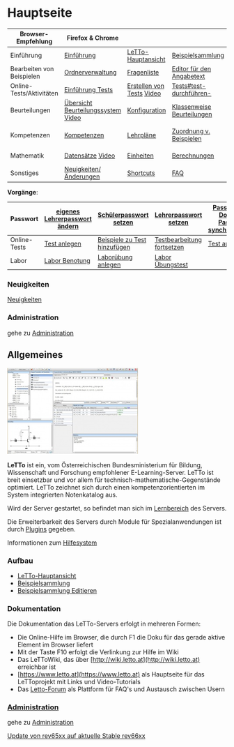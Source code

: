 # Hauptseite

| Browser-Empfehlung        | Firefox &amp; Chrome                                                                      |                                                                                            |                                                                              |                                                               |                                                    |                                                                                                  |
|---------------------------|-------------------------------------------------------------------------------------------|--------------------------------------------------------------------------------------------|------------------------------------------------------------------------------|---------------------------------------------------------------|----------------------------------------------------|--------------------------------------------------------------------------------------------------|
| Einführung                | [Einführung](../Einführung/index.md)                                                      | [LeTTo-Hauptansicht](../LeTTo-Hauptansicht/index.md)                                       | [Beispielsammlung](../Beispielsammlung/index.md)                             | [Beispiele bearbeiten](../BeispielsammlungEditieren/index.md) | [Fragetypen](../Fragetypen/index.md)               |                                                                                                  |
| Bearbeiten von Beispielen | [Ordnerverwaltung](../Ordnerverwaltung/index.md)                                          | [Fragenliste](../Fragenliste/index.md)                                                     | [Editor für den Angabetext](../EditorfürdenAngabetext/index.md)              | [Datensätze](../Datensätze/index.md)                          | [Berechnungen](../Berechnungen/index.md)           |                                                                                                  |
| Online-Tests/Aktivitäten  | [Einführung Tests](../Online-Tests/index.md)                                              | [Erstellen von Tests](../ErstellenvonTests/index.md) [Video](https://youtu.be/jBtaOZVF-cE) | [Tests#test-durchführen-](/notimplemented/index.md)                          | [Test-Ergebnisse](../Test-Ergebnisse/index.md)                |                                                    |                                                                                                  |
| Beurteilungen             | [Übersicht Beurteilungssystem](../Katalog/index.md) [Video](https://youtu.be/a0R4YYYkrMo) | [Konfiguration](../Beurteilungskonfiguration/index.md)                                     | [Klassenweise Beurteilungen](../Katalog/index.md#klassenweise-beurteilungen) | [Auswertungen](/notimplemented/index.md)                      |                                                    |                                                                                                  |
| Kompetenzen               | [Kompetenzen](../Kompetenzen/index.md)                                                    | [Lehrpläne](../Lehrpläne/index.md)                                                         | [ Zuordnung v. Beispielen](../Zuordnungv.Beispielen/index.md)                | [mehreren Beispiel zuordnen](/notimplemented/index.md)        | [Ergebnisse](/notimplemented/index.md)             |                                                                                                  |
| Mathematik                | [Datensätze](../Datensätzedefinieren/index.md) [Video](https://youtu.be/fZEv62EWVtE)      | [Einheiten](../Einheit/index.md)                                                           | [Berechnungen](../Berechnungen/index.md)                                     | [Plugins](../Plugins/index.md)                                | [Zahlendarstellung](../Zahlendarstellung/index.md) | [Folgefehlerbehandlung](../Folgefehlerbehandlung/index.md) [Video](https://youtu.be/CbpX537brTM) |
| Sonstiges                 | [Neuigkeiten/Änderungen](../Neuigkeiten/index.md)                                         | [Shortcuts](../Shortcuts/index.md)                                                         | [FAQ](../FAQ/index.md)                                                       |                                                               |                                                    |                                                                                                  |


**Vorgänge**:

| Passwort     | [eigenes Lehrerpasswort ändern](/notimplemented/index.md) | [Schülerpasswort setzen](../Schülerpasswortsetzen/index.md)           | [Lehrerpasswort setzen](../Lehrerpasswortsetzen/index.md)           | [Passwort mit Domain-Passwort synchronisieren](/notimplemented/index.md) |                                          |                                             |
|--------------|-----------------------------------------------------------|-----------------------------------------------------------------------|---------------------------------------------------------------------|--------------------------------------------------------------------------|------------------------------------------|---------------------------------------------|
| Online-Tests | [Test anlegen](../Testanlegen/index.md)                   | [Beispiele zu Test hinzufügen](../BeispielezuTesthinzufügen/index.md) | [Testbearbeitung fortsetzen](../Testbearbeitungfortsetzen/index.md) | [Test ausführen](/notimplemented/index.md)                               | [Test beenden](/notimplemented/index.md) | [Test beurteilen](/notimplemented/index.md) |
| Labor        | [Labor Benotung](../LaborBenotung/index.md)               | [Laborübung anlegen](../Laborübunganlegen/index.md)                   | [Labor Übungstest](../LaborÜbungstest/index.md)                     |                                                                          |                                          |                                             |

### Neuigkeiten
[Neuigkeiten](../Neuigkeiten/index.md)

### Administration 

gehe zu [Administration](../Administration/index.md)

## Allgemeines
![300px-LettoEditHardcopy.jpg](300px-LettoEditHardcopy.jpg)

**LeTTo** ist ein, vom Österreichischen Bundesministerium für Bildung, Wissenschaft und Forschung empfohlener E-Learning-Server. LeTTo ist breit einsetzbar und vor allem für technisch-mathematische-Gegenstände optimiert. LeTTo zeichnet sich durch einen kompetenzorientierten im System integrierten Notenkatalog aus.

Wird der Server gestartet, so befindet man sich im [Lernbereich](../LeTTo-Hauptansicht/index.md) des Servers.

Die Erweiterbarkeit des Servers durch Module für Spezialanwendungen ist durch [Plugins](../Plugins/index.md) gegeben.

Informationen zum [Hilfesystem](../Hilfesystem/index.md)

###  Aufbau 
* [LeTTo-Hauptansicht](../LeTTo-Hauptansicht/index.md)
* [Beispielsammlung](../Beispielsammlung/index.md)
* [Beispielsammlung Editieren](../BeispielsammlungEditieren/index.md)

###  Dokumentation 

Die Dokumentation das LeTTo-Servers erfolgt in mehreren Formen:

* Die Online-Hilfe im Browser, die durch F1 die Doku für das gerade aktive Element im Browser liefert
* Mit der Taste F10 erfolgt die Verlinkung zur Hilfe im Wiki
* Das LeTToWiki, das über [http://wiki.letto.at](http://wiki.letto.at) erreichbar ist
* [https://www.letto.at](https://www.letto.at) als Hauptseite für das LeTToprojekt mit Links und Video-Tutorials
* Das [Letto-Forum](https://forum.letto.at) als Plattform für FAQ's und Austausch zwischen Usern

###  [Administration](../Administration/index.md) 
gehe zu [Administration](../Administration/index.md)

[Update von rev65xx auf aktuelle Stable rev66xx](../Updaterev66xx/index.md)

